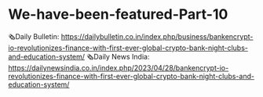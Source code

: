 # We-have-been-featured-Part-10
🗞️Daily Bulletin: https://dailybulletin.co.in/index.php/business/bankencrypt-io-revolutionizes-finance-with-first-ever-global-crypto-bank-night-clubs-and-education-system/ 🗞️Daily News India: https://dailynewsindia.co.in/index.php/2023/04/28/bankencrypt-io-revolutionizes-finance-with-first-ever-global-crypto-bank-night-clubs-and-education-system/
